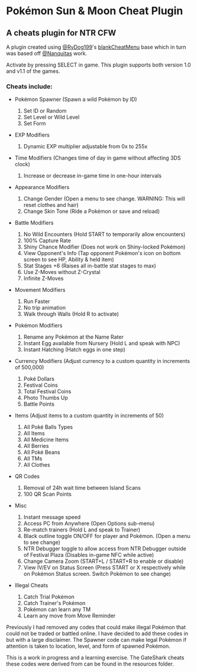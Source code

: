 # Pokémon Sun & Moon Cheat Plugin
## A cheats plugin for NTR CFW

A plugin created using [@RyDog199](https://github.com/RyDog199/)'s [blankCheatMenu](https://github.com/RyDog199/blankCheatMenu) base which in turn was based off [@Nanquitas](https://github.com/Nanquitas/) work.

Activate by pressing SELECT in game. This plugin supports both version 1.0 and v1.1 of the games.

### Cheats include:

- Pokémon Spawner (Spawn a wild Pokémon by ID)
  1. Set ID or Random
  2. Set Level or Wild Level
  3. Set Form

- EXP Modifiers
  1. Dynamic EXP multiplier adjustable from 0x to 255x

- Time Modifiers (Changes time of day in game without affecting 3DS clock)
  1. Increase or decrease in-game time in one-hour intervals

- Appearance Modifiers
  1. Change Gender (Open a menu to see change. WARNING: This will reset clothes and hair)
  2. Change Skin Tone (Ride a Pokémon or save and reload)

- Battle Modifiers
  1. No Wild Encounters (Hold START to temporarily allow encounters)
  2. 100% Capture Rate
  3. Shiny Chance Modifier (Does not work on Shiny-locked Pokémon)
  4. View Opponent's Info (Tap opponent Pokémon's icon on bottom screen to see HP, Ability & held item)
  5. Stat Stages +6 (Raises all in-battle stat stages to max)
  6. Use Z-Moves without Z-Crystal
  7. Infinite Z-Moves

- Movement Modifiers
  1. Run Faster
  2. No trip animation
  3. Walk through Walls (Hold R to activate)

- Pokémon Modifiers
  1. Rename any Pokémon at the Name Rater
  2. Instant Egg available from Nursery (Hold L and speak with NPC)
  3. Instant Hatching (Hatch eggs in one step)

- Currency Modifiers (Adjust currency to a custom quantity in increments of 500,000)
  1. Poké Dollars
  2. Festival Coins
  3. Total Festival Coins
  4. Photo Thumbs Up
  5. Battle Points

- Items (Adjust items to a custom quantity in increments of 50)
  1. All Poké Balls Types
  2. All Items
  3. All Medicine Items
  4. All Berries
  5. All Poké Beans
  6. All TMs
  7. All Clothes

- QR Codes
  1. Removal of 24h wait time between Island Scans
  2. 100 QR Scan Points

- Misc
  1. Instant message speed
  2. Access PC from Anywhere (Open Options sub-menu)
  3. Re-match trainers (Hold L and speak to Trainer)
  4. Black outline toggle ON/OFF for player and Pokémon. (Open a menu to see change)
  5. NTR Debugger toggle to allow access from NTR Debugger outside of Festival Plaza (Disables in-game NFC while active)
  6. Change Camera Zoom (START+L / START+R to enable or disable)
  7. View IV/EV on Status Screen (Press START or X respectively while on Pokémon Status screen. Switch Pokémon to see change)

- Illegal Cheats
  1. Catch Trial Pokémon
  2. Catch Trainer's Pokémon
  3. Pokémon can learn any TM
  4. Learn any move from Move Reminder

Previously I had removed any codes that could make illegal Pokémon that could not be traded or battled online. I have decided to add these codes in but with a large disclaimer. The Spawner code can make legal Pokémon if attention is taken to location, level, and form of spawned Pokémon.

This is a work in progress and a learning exercise. The GateShark cheats these codes were derived from can be found in the resources folder.
